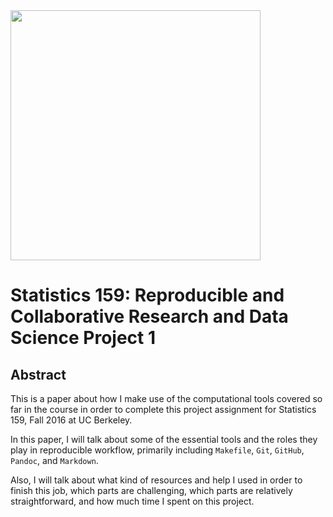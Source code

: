 <img src='../images/stat159-logo.png' width='400' />

# Statistics 159: Reproducible and Collaborative Research and Data Science Project 1

## Abstract

This is a paper about how I make use of the computational tools covered so far in the course in order to complete this project assignment for Statistics 159, Fall 2016 at UC Berkeley.


In this paper, I will talk about some of the essential tools and the roles they play in reproducible workflow, primarily including `Makefile`, `Git`, `GitHub`, `Pandoc`, and `Markdown`.


Also, I will talk about what kind of resources and help I used in order to finish this job, which parts are challenging, which parts are relatively straightforward, and how much time I spent on this project.

